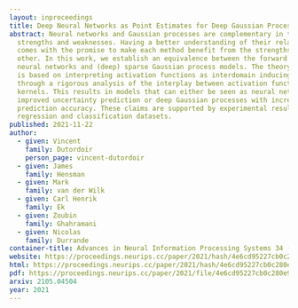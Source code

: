 ```yaml
---
layout: inproceedings
title: Deep Neural Networks as Point Estimates for Deep Gaussian Processes
abstract: Neural networks and Gaussian processes are complementary in their
  strengths and weaknesses. Having a better understanding of their relationship
  comes with the promise to make each method benefit from the strengths of the
  other. In this work, we establish an equivalence between the forward passes of
  neural networks and (deep) sparse Gaussian process models. The theory we develop
  is based on interpreting activation functions as interdomain inducing features
  through a rigorous analysis of the interplay between activation functions and
  kernels. This results in models that can either be seen as neural networks with
  improved uncertainty prediction or deep Gaussian processes with increased
  prediction accuracy. These claims are supported by experimental results on
  regression and classification datasets.
published: 2021-11-22
author:
  - given: Vincent
    family: Dutordoir
    person_page: vincent-dutordoir
  - given: James
    family: Hensman
  - given: Mark
    family: van der Wilk
  - given: Carl Henrik
    family: Ek
  - given: Zoubin
    family: Ghahramani
  - given: Nicolas
    family: Durrande
container-title: Advances in Neural Information Processing Systems 34 (NeurIPS 2021)
website: https://proceedings.neurips.cc/paper/2021/hash/4e6cd95227cb0c280e99a195be5f6615-Abstract.html
html: https://proceedings.neurips.cc/paper/2021/hash/4e6cd95227cb0c280e99a195be5f6615-Abstract.html
pdf: https://proceedings.neurips.cc/paper/2021/file/4e6cd95227cb0c280e99a195be5f6615-Paper.pdf
arxiv: 2105.04504
year: 2021
---
```

